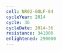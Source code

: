 ```yaml
---
cell: NR02-GOLF-04
cycleYear: 2014
cycle: 36
cycleDate: 2014-36
resistance: 341000
enlightened: 290000 
---
```

      